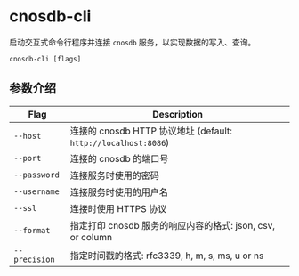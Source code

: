 # cnosdb-cli

启动交互式命令行程序并连接 `cnosdb` 服务，以实现数据的写入、查询。

```
cnosdb-cli [flags]
```

## 参数介绍

| Flag          | Description                                                  |
| ------------- | ------------------------------------------------------------ |
| `--host`      | 连接的 cnosdb HTTP 协议地址 (default: `http://localhost:8086`) |
| `--port`      | 连接的 cnosdb 的端口号                                       |
| `--password`  | 连接服务时使用的密码                                         |
| `--username`  | 连接服务时使用的用户名                                       |
| `--ssl`       | 连接时使用 HTTPS 协议                                        |
| `--format`    | 指定打印 cnosdb 服务的响应内容的格式: json, csv, or column   |
| `--precision` | 指定时间戳的格式: rfc3339, h, m, s, ms, u or ns              |